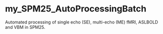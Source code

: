 # my_SPM25_AutoProcessingBatch
Automated processing of single echo (SE), multi-echo (ME) fMRI, ASLBOLD and VBM in SPM25.

